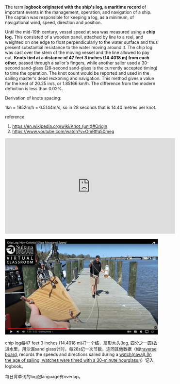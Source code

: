 The term **logbook originated with the ship's log, a maritime record** of important events in the management, operation, and navigation of a ship. The captain was responsible for keeping a log, as a minimum, of navigational wind, speed, direction and position.

Until the mid-19th century, vessel speed at sea was measured using a **chip log.** This consisted of a wooden panel, attached by line to a reel, and weighted on one edge to float perpendicularly to the water surface and thus present substantial resistance to the water moving around it. The chip log was cast over the stern of the moving vessel and the line allowed to pay out. **Knots tied at a distance of 47 feet 3 inches (14.4018 m) from each other**, passed through a sailor's fingers, while another sailor used a 30-second sand-glass (28-second sand-glass is the currently accepted timing) to time the operation. The knot count would be reported and used in the sailing master's dead reckoning and navigation. This method gives a value for the knot of 20.25 in/s, or 1.85166 km/h. The difference from the modern definition is less than 0.02%.

Derivation of knots spacing:

1kn = 1852m/h = 0.5144m/s, so in 28 seconds that is 14.40 metres per knot.

reference
1. https://en.wikipedia.org/wiki/Knot_(unit)#Origin
2. https://www.youtube.com/watch?v=OmRtfq50meg

<iframe width="560" height="315" src="https://www.youtube.com/embed/OmRtfq50meg?si=gQyJVyBoArWQ0ZDK" title="YouTube video player" frameborder="0" allow="accelerometer; autoplay; clipboard-write; encrypted-media; gyroscope; picture-in-picture; web-share" allowfullscreen></iframe>

![chip log](/assets/chipslog.png)

chip log每47 feet 3 inches (14.4018 m)打一个结，扇形木头(log, 四分之一圆)丢进水里，用沙漏sand glass计时，每28s记一次节数，连同其他数据（如t[raverse board,](https://academic-accelerator.com/encyclopedia/zh/traverse-board) records the speeds and directions sailed during a [watch(naval).(In the age of sailing, watches were timed with a 30-minute hourglass.)](https://en.wikipedia.org/wiki/Ship%27s_bell)）记入logbook。

每日背单词的log跟language有overlap。